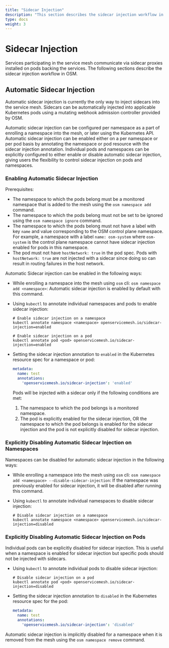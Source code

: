 ```yaml
---
title: "Sidecar Injection"
description: "This section describes the sidecar injection workflow in OSM."
type: docs
weight: 3
---
```


# Sidecar Injection
Services participating in the service mesh communicate via sidecar proxies installed on pods backing the services. The following sections describe the sidecar injection workflow in OSM.

## Automatic Sidecar Injection
Automatic sidecar injection is currently the only way to inject sidecars into the service mesh. Sidecars can be automatically injected into applicable Kubernetes pods using a mutating webhook admission controller provided by OSM.

Automatic sidecar injection can be configured per namespace as a part of enrolling a namespace into the mesh, or later using the Kubernetes API. Automatic sidecar injection can be enabled either on a per namespace or per pod basis by annotating the namespace or pod resource with the sidecar injection annotation. Individual pods and namespaces can be explicitly configured to either enable or disable automatic sidecar injection, giving users the flexibility to control sidecar injection on pods and namespaces.

### Enabling Automatic Sidecar Injection

Prerequisites:
- The namespace to which the pods belong must be a monitored namespace that is added to the mesh using the `osm namespace add` command.
- The namespace to which the pods belong must not be set to be ignored using the `osm namespace ignore` command.
- The namespace to which the pods belong must not have a label with key `name` and value corresponding to the OSM control plane namespace. For example, a namespace with a label `name: osm-system` where `osm-system` is the control plane namespace cannot have sidecar injection enabled for pods in this namespace.
- The pod must not have `hostNetwork: true` in the pod spec. Pods with `hostNetwork: true` are not injected with a sidecar since doing so can result in routing failures in the host network.

Automatic Sidecar injection can be enabled in the following ways:

- While enrolling a namespace into the mesh using `osm` cli: `osm namespace add <namespace>`:
  Automatic sidecar injection is enabled by default with this command.

- Using `kubectl` to annotate individual namespaces and pods to enable sidecar injection:

  ```console
  # Enable sidecar injection on a namespace
  kubectl annotate namespace <namespace> openservicemesh.io/sidecar-injection=enabled
  ```

  ```console
  # Enable sidecar injection on a pod
  kubectl annotate pod <pod> openservicemesh.io/sidecar-injection=enabled
  ```

- Setting the sidecar injection annotation to `enabled` in the Kubernetes resource spec for a namespace or pod:
  ```yaml
  metadata:
    name: test
    annotations:
      'openservicemesh.io/sidecar-injection': 'enabled'
  ```

  Pods will be injected with a sidecar only if the following conditions are met:
  1. The namespace to which the pod belongs is a monitored namespace.
  2. The pod is explicitly enabled for the sidecar injection, OR the namespace to which the pod belongs is enabled for the sidecar injection and the pod is not explicitly disabled for sidecar injection.

### Explicitly Disabling Automatic Sidecar Injection on Namespaces

Namespaces can be disabled for automatic sidecar injection in the following ways:

- While enrolling a namespace into the mesh using `osm` cli: `osm namespace add <namespace> --disable-sidecar-injection`:
  If the namespace was previously enabled for sidecar injection, it will be disabled after running this command.

- Using `kubectl` to annotate individual namespaces to disable sidecar injection:

  ```console
  # Disable sidecar injection on a namespace
  kubectl annotate namespace <namespace> openservicemesh.io/sidecar-injection=disabled
  ```

### Explicitly Disabling Automatic Sidecar Injection on Pods

Individual pods can be explicitly disabled for sidecar injection. This is useful when a namespace is enabled for sidecar injection but specific pods should not be injected with sidecars.

- Using `kubectl` to annotate individual pods to disable sidecar injection:
  ```console
  # Disable sidecar injection on a pod
  kubectl annotate pod <pod> openservicemesh.io/sidecar-injection=disabled
  ```

- Setting the sidecar injection annotation to `disabled` in the Kubernetes resource spec for the pod:
  ```yaml
  metadata:
    name: test
    annotations:
      'openservicemesh.io/sidecar-injection': 'disabled'
  ```

Automatic sidecar injection is implicitly disabled for a namespace when it is removed from the mesh using the `osm namespace remove` command.
